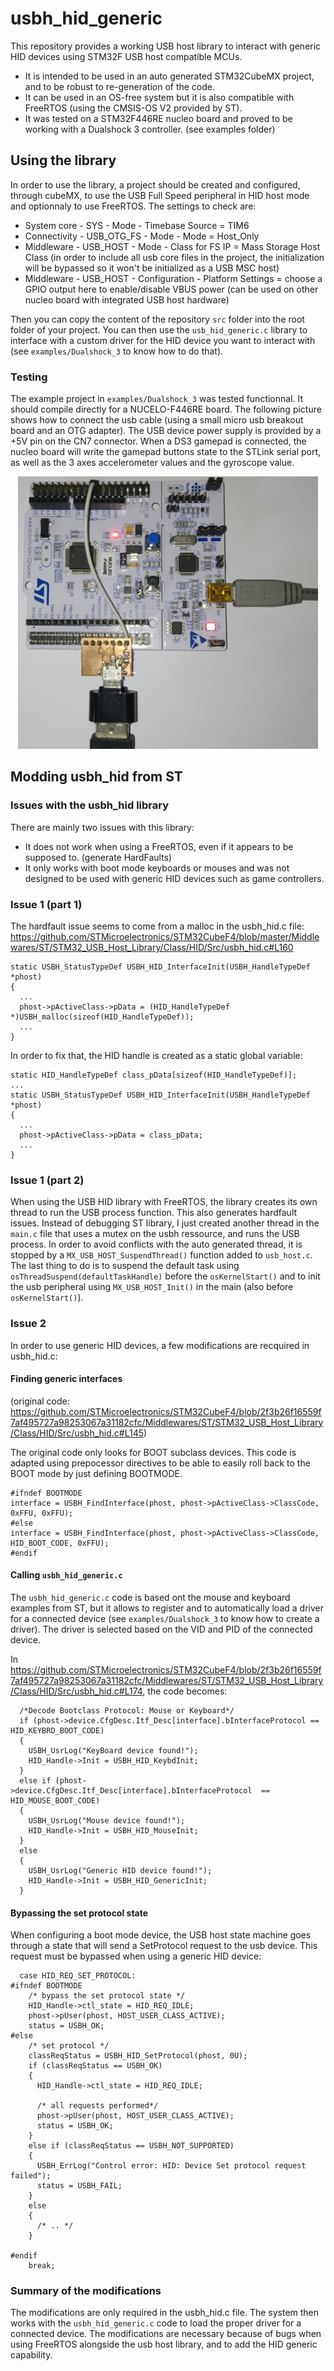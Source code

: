 # usbh_hid_generic

This repository provides a working USB host library to interact with generic HID devices using STM32F USB host compatible MCUs.
* It is intended to be used in an auto generated STM32CubeMX project, and to be robust to re-generation of the code.
* It can be used in an OS-free system but it is also compatible with FreeRTOS (using the CMSIS-OS V2 provided by ST). 
* It was tested on a STM32F446RE nucleo board and proved to be working with a Dualshock 3 controller. (see examples folder)

## Using the library

In order to use the library, a project should be created and configured, through cubeMX, to use the USB Full Speed peripheral in HID host mode and optionnaly to use FreeRTOS. The settings to check are:
* System core - SYS - Mode - Timebase Source = TIM6
* Connectivity - USB_OTG_FS - Mode - Mode = Host_Only
* Middleware - USB_HOST - Mode - Class for FS IP = Mass Storage Host Class (in order to include all usb core files in the project, the initialization will be bypassed so it won't be initialized as a USB MSC host)
* Middleware - USB_HOST - Configuration - Platform Settings = choose a GPIO output here to enable/disable VBUS power (can be used on other nucleo board with integrated USB host hardware)

Then you can copy the content of the repository `src` folder into the root folder of your project. You can then use the `usb_hid_generic.c` library to interface with a custom driver for the HID device you want to interact with (see `examples/Dualshock_3` to know how to do that).

### Testing

The example project in `examples/Dualshock_3` was tested functionnal. It should compile directly for a NUCELO-F446RE board. The following picture shows how to connect the usb cable (using a small micro usb breakout board and an OTG adapter). The USB device power supply is provided by a +5V pin on the CN7 connector. When a DS3 gamepad is connected, the nucleo board will write the gamepad buttons state to the STLink serial port, as well as the 3 axes accelerometer values and the gyroscope value.

<p align="center">
  <img src="/ressources/wiring.jpg" alt="Wiring" width="480"/>
</p>

## Modding usbh_hid from ST
### Issues with the usbh_hid library
There are mainly two issues with this library:
* It does not work when using a FreeRTOS, even if it appears to be supposed to. (generate HardFaults)
* It only works with boot mode keyboards or mouses and was not designed to be used with generic HID devices such as game controllers.

### Issue 1 (part 1)

The hardfault issue seems to come from a malloc in the usbh_hid.c file:
https://github.com/STMicroelectronics/STM32CubeF4/blob/master/Middlewares/ST/STM32_USB_Host_Library/Class/HID/Src/usbh_hid.c#L160
```
static USBH_StatusTypeDef USBH_HID_InterfaceInit(USBH_HandleTypeDef *phost)
{
  ...
  phost->pActiveClass->pData = (HID_HandleTypeDef *)USBH_malloc(sizeof(HID_HandleTypeDef));
  ...
}
```
In order to fix that, the HID handle is created as a static global variable: 
```
static HID_HandleTypeDef class_pData[sizeof(HID_HandleTypeDef)];
...
static USBH_StatusTypeDef USBH_HID_InterfaceInit(USBH_HandleTypeDef *phost)
{
  ...
  phost->pActiveClass->pData = class_pData;
  ...
}
```

### Issue 1 (part 2)

When using the USB HID library with FreeRTOS, the library creates its own thread to run the USB process function. This also generates hardfault issues. Instead of debugging ST library, I just created another thread in the `main.c` file that uses a mutex on the usbh ressource, and runs the USB process. In order to avoid conflicts with the auto generated thread, it is stopped by a `MX_USB_HOST_SuspendThread()` function added to `usb_host.c`. The last thing to do is to suspend the default task using `osThreadSuspend(defaultTaskHandle)` before the `osKernelStart()` and to init the usb peripheral using `MX_USB_HOST_Init()` in the main (also before `osKernelStart()`).

### Issue 2

In order to use generic HID devices, a few modifications are recquired in usbh_hid.c:

#### Finding generic interfaces

(original code: https://github.com/STMicroelectronics/STM32CubeF4/blob/2f3b26f16559f7af495727a98253067a31182cfc/Middlewares/ST/STM32_USB_Host_Library/Class/HID/Src/usbh_hid.c#L145)

The original code only looks for BOOT subclass devices. This code is adapted using prepocessor directives to be able to easily roll back to the BOOT mode by just defining BOOTMODE.
```
#ifndef BOOTMODE
interface = USBH_FindInterface(phost, phost->pActiveClass->ClassCode, 0xFFU, 0xFFU);
#else
interface = USBH_FindInterface(phost, phost->pActiveClass->ClassCode, HID_BOOT_CODE, 0xFFU);
#endif
```

#### Calling `usbh_hid_generic.c`

The `usbh_hid_generic.c` code is based ont the mouse and keyboard examples from ST, but it allows to register and to automatically load a driver for a connected device (see `examples/Dualshock_3` to know how to create a driver). The driver is selected based on the VID and PID of the connected device.

In https://github.com/STMicroelectronics/STM32CubeF4/blob/2f3b26f16559f7af495727a98253067a31182cfc/Middlewares/ST/STM32_USB_Host_Library/Class/HID/Src/usbh_hid.c#L174, the code becomes:
```
  /*Decode Bootclass Protocol: Mouse or Keyboard*/
  if (phost->device.CfgDesc.Itf_Desc[interface].bInterfaceProtocol == HID_KEYBRD_BOOT_CODE)
  {
    USBH_UsrLog("KeyBoard device found!");
    HID_Handle->Init = USBH_HID_KeybdInit;
  }
  else if (phost->device.CfgDesc.Itf_Desc[interface].bInterfaceProtocol  == HID_MOUSE_BOOT_CODE)
  {
    USBH_UsrLog("Mouse device found!");
    HID_Handle->Init = USBH_HID_MouseInit;
  }
  else
  {
    USBH_UsrLog("Generic HID device found!");
    HID_Handle->Init = USBH_HID_GenericInit;
  }
```

#### Bypassing the set protocol state

When configuring a boot mode device, the USB host state machine goes through a state that will send a SetProtocol request to the usb device. This request must be bypassed when using a generic HID device:
```
  case HID_REQ_SET_PROTOCOL:
#ifndef BOOTMODE
    /* bypass the set protocol state */
    HID_Handle->ctl_state = HID_REQ_IDLE;
    phost->pUser(phost, HOST_USER_CLASS_ACTIVE);
    status = USBH_OK;
#else
    /* set protocol */
    classReqStatus = USBH_HID_SetProtocol(phost, 0U);
    if (classReqStatus == USBH_OK)
    {
      HID_Handle->ctl_state = HID_REQ_IDLE;

      /* all requests performed*/
      phost->pUser(phost, HOST_USER_CLASS_ACTIVE);
      status = USBH_OK;
    }
    else if (classReqStatus == USBH_NOT_SUPPORTED)
    {
      USBH_ErrLog("Control error: HID: Device Set protocol request failed");
      status = USBH_FAIL;
    }
    else
    {
      /* .. */
    }

#endif
    break;
```
### Summary of the modifications
The modifications are only required in the usbh_hid.c file. The system then works with the `usbh_hid_generic.c` code to load the proper driver for a connected device. The modifications are necessary because of bugs when using FreeRTOS alongside the usb host library, and to add the HID generic capability.



